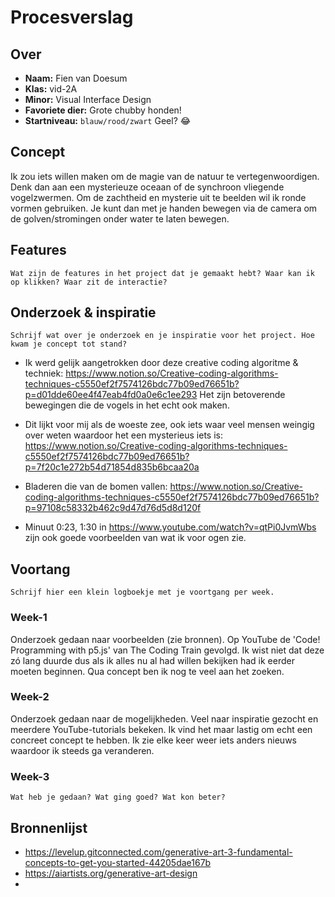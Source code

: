 <!-- Vergeet je niet de comments uit te zetten voordat je begint met typen? 💬 -->

# Procesverslag

## Over
* **Naam:** Fien van Doesum
* **Klas:** vid-2A
* **Minor:** Visual Interface Design
* **Favoriete dier:** Grote chubby honden!
* **Startniveau:** `blauw/rood/zwart` Geel? 😂

## Concept

Ik zou iets willen maken om de magie van de natuur te vertegenwoordigen. Denk dan aan een mysterieuze oceaan of de synchroon vliegende vogelzwermen. Om de zachtheid en mysterie uit te beelden wil ik ronde vormen gebruiken. Je kunt dan met je handen bewegen via de camera om de golven/stromingen onder water te laten bewegen.

## Features

`Wat zijn de features in het project dat je gemaakt hebt? Waar kan ik op klikken? Waar zit de interactie?`

## Onderzoek & inspiratie
`Schrijf wat over je onderzoek en je inspiratie voor het project. Hoe kwam je concept tot stand?`
* Ik werd gelijk aangetrokken door deze creative coding algoritme & techniek: https://www.notion.so/Creative-coding-algorithms-techniques-c5550ef2f7574126bdc77b09ed76651b?p=d01dde60ee4f47eab4fd0a0e6c1ee293 Het zijn betoverende bewegingen die de vogels in het echt ook maken.

* Dit lijkt voor mij als de woeste zee, ook iets waar veel mensen weingig over weten waardoor het een mysterieus iets is:
https://www.notion.so/Creative-coding-algorithms-techniques-c5550ef2f7574126bdc77b09ed76651b?p=7f20c1e272b54d71854d835b6bcaa20a

* Bladeren die van de bomen vallen: https://www.notion.so/Creative-coding-algorithms-techniques-c5550ef2f7574126bdc77b09ed76651b?p=97108c58332b462c9d47d76d5d8d120f

* Minuut 0:23, 1:30 in https://www.youtube.com/watch?v=qtPi0JvmWbs zijn ook goede voorbeelden van wat ik voor ogen zie.


## Voortang

`Schrijf hier een klein logboekje met je voortgang per week.`

### Week-1
Onderzoek gedaan naar voorbeelden (zie bronnen). Op YouTube de 'Code! Programming with p5.js' van The Coding Train gevolgd. Ik wist niet dat deze zó lang duurde dus als ik alles nu al had willen bekijken had ik eerder moeten beginnen. Qua concept ben ik nog te veel aan het zoeken.



### Week-2
Onderzoek gedaan naar de mogelijkheden. Veel naar inspiratie gezocht en meerdere YouTube-tutorials bekeken. Ik vind het maar lastig om echt een concreet concept te hebben. Ik zie elke keer weer iets anders nieuws waardoor ik steeds ga veranderen.

### Week-3
`Wat heb je gedaan? Wat ging goed? Wat kon beter?`


## Bronnenlijst

* https://levelup.gitconnected.com/generative-art-3-fundamental-concepts-to-get-you-started-44205dae167b
* https://aiartists.org/generative-art-design
* 
